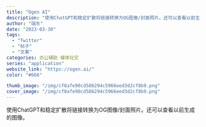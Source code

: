 ```yaml
---
title: "Ogen AI"
description: "使用ChatGPT和稳定扩散将链接转换为OG图像/封面照片。还可以查看以前生成的图像。 "
author: "瑞东"
date: "2023-03-30"
tags:
  - "Twitter"
  - "帖子"
  - "文案"
categories: 办公辅助 媒体社交
series: "application"
website_link: "https://ogen.ai/"
color: "#666"

thumb_image: "/img/cf8afe90cd586294c5966eed3d2cf8b9.png"
cover_image: "/img/cf8afe90cd586294c5966eed3d2cf8b9.png"
---
```


使用ChatGPT和稳定扩散将链接转换为OG图像/封面照片。还可以查看以前生成的图像。 